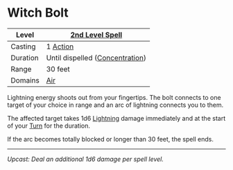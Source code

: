 # Witch Bolt

| Level    | [2nd Level Spell](2nd%20Level%20Spells.md)                            |
| -------- | --------------------------------------------------------------------- |
| Casting  | 1 [Action](../../../../Game%20Procedures/Core%20Procedures/Action.md) |
| Duration | Until dispelled ([Concentration](../../Concentration.md))             |
| Range    | 30 feet                                                               |
| Domains  | [Air](../../Spell%20Domains/Air.md)                                   |

Lightning energy shoots out from your fingertips. The bolt connects to one target of your choice in range and an arc of lightning connects you to them.

The affected target takes 1d6 [Lightning](../../../../Game%20Procedures/Combat/Damage%20Types/Lightning.md) damage immediately and at the start of your [Turn](../../../../Game%20Procedures/Core%20Procedures/Turn.md) for the duration.

If the arc becomes totally blocked or longer than 30 feet, the spell ends.

---
*Upcast: Deal an additional 1d6 damage per spell level.*
